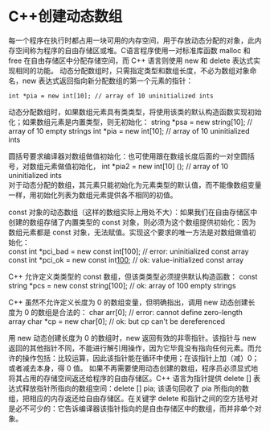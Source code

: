 # C++创建动态数组

每一个程序在执行时都占用一块可用的内存空间，用于存放动态分配的对象，此内存空间称为程序的自由存储区或堆。C语言程序使用一对标准库函数 malloc 和 free 在自由存储区中分配存储空间，而 C++ 语言则使用 new 和 delete 表达式实现相同的功能。
动态分配数组时，只需指定类型和数组长度，不必为数组对象命名，new 表达式返回指向新分配数组的第一个元素的指针：

	int *pia = new int[10]; // array of 10 uninitialized ints

动态分配数组时，如果数组元素具有类类型，将使用该类的默认构造函数实现初始化；如果数组元素是内置类型，则无初始化：
  string *psa = new string[10]; // array of 10 empty strings
  int *pia = new int[10];       // array of 10 uninitialized ints

圆括号要求编译器对数组做值初始化：也可使用跟在数组长度后面的一对空圆括号，对数组元素做值初始化， int *pia2 = new int[10] (); // array of 10 uninitialized ints
​	
对于动态分配的数组，其元素只能初始化为元素类型的默认值，而不能像数组变量一样，用初始化列表为数组元素提供各不相同的初值。

const 对象的动态数组（这样的数组实际上用处不大）：如果我们在自由存储区中创建的数组存储了内置类型的 const 对象，则必须为这个数组提供初始化：因为数组元素都是 const 对象，无法赋值。实现这个要求的唯一方法是对数组做值初始化：          
	const int *pci_bad = new const int[100]; // error: uninitialized const array
  const int *pci_ok = new const int[100](); // ok: value-initialized const array

C++ 允许定义类类型的 const 数组，但该类类型必须提供默认构造函数：
  const string *pcs = new const string[100];  // ok: array of 100 empty strings

C++ 虽然不允许定义长度为 0 的数组变量，但明确指出，调用 new 动态创建长度为 0 的数组是合法的：
	char arr[0];            // error: cannot define zero-length array
  char *cp = new char[0]; // ok: but cp can't be dereferenced

用 new 动态创建长度为 0 的数组时，new 返回有效的非零指针。该指针与 new 返回的其他指针不同，不能进行解引用操作，因为它毕竟没有指向任何元素。而允许的操作包括：比较运算，因此该指针能在循环中使用；在该指针上加（减）0；或者减去本身，得 0 值。
如果不再需要使用动态创建的数组，程序员必须显式地将其占用的存储空间返还给程序的自由存储区。C++ 语言为指针提供 delete [] 表达式释放指针所指向的数组空间：delete [] pia; 该语句回收了 pia 所指向的数组，把相应的内存返还给自由存储区。在关键字 delete 和指针之间的空方括号对是必不可少的：它告诉编译器该指针指向的是自由存储区中的数组，而并非单个对象。